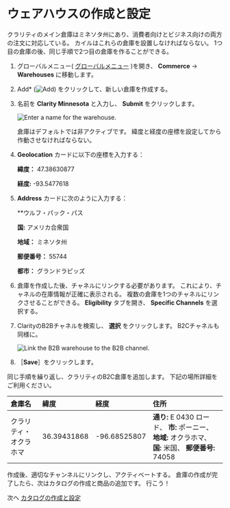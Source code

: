# ウェアハウスの作成と設定

クラリティのメイン倉庫はミネソタ州にあり、消費者向けとビジネス向けの両方の注文に対応している。 カイルはこれらの倉庫を設置しなければならない。 1つ目の倉庫の後、同じ手順で2つ目の倉庫を作ることができる。

1. グローバルメニュー( [グローバルメニュー](../../images/icon-applications-menu.png) )を開き、 **Commerce** &rarr; **Warehouses** に移動します。

1. Add* (![Add](../../images/icon-add.png)) をクリックして、新しい倉庫を作成する。

1. 名前を **Clarity Minnesota** と入力し、 **Submit** をクリックします。

   ![Enter a name for the warehouse.](./creating-and-configuring-warehouses/images/01.png)

   倉庫はデフォルトでは非アクティブです。 緯度と経度の座標を設定してから作動させなければならない。

1. **Geolocation** カードに以下の座標を入力する：

   **緯度：** 47.38630877

   **経度:** -93.5477618

1. **Address** カードに次のように入力する：

   **ウルフ・パック・パス

   **国:** アメリカ合衆国

   **地域：** ミネソタ州

   **郵便番号：** 55744

   **都市：** グランドラピッズ

1. 倉庫を作成した後、チャネルにリンクする必要があります。 これにより、チャネルの在庫情報が正確に表示される。 複数の倉庫を1つのチャネルにリンクさせることができる。 **Eligibility** タブを開き、 **Specific Channels** を選択する。

1. ClarityのB2Bチャネルを検索し、 **選択** をクリックします。 B2Cチャネルも同様に。

   ![Link the B2B warehouse to the B2B channel.](./creating-and-configuring-warehouses/images/02.png)

1. ［**Save**］をクリックします。

同じ手順を繰り返し、クラリティのB2C倉庫を追加します。 下記の場所詳細をご利用ください。

| 倉庫名         | 緯度          | 経度           | 住所                                                                                           |
| :---------- | :---------- | :----------- | :------------------------------------------------------------------------------------------- |
| クラリティ・オクラホマ | 36.39431868 | -96.68525807 | **通り:** E 0430 ロード、 **市:** ポーニー、 **地域:** オクラホマ、 **国:** 米国、 **郵便番号:** 74058 |

作成後、適切なチャンネルにリンクし、アクティベートする。 倉庫の作成が完了したら、次はカタログの作成と商品の追加です。 行こう！

次へ [カタログの作成と設定](./creating-and-configuring-catalogs.md) 
